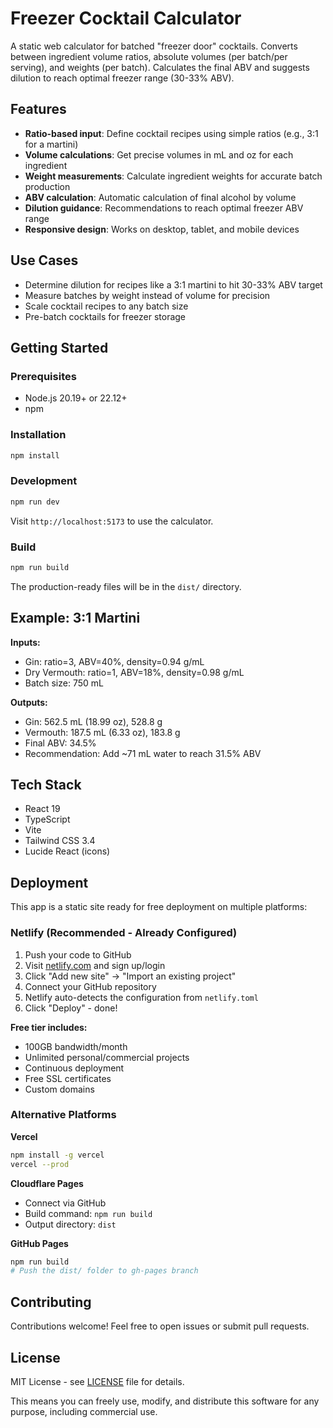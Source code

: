 # Freezer Cocktail Calculator

A static web calculator for batched "freezer door" cocktails. Converts between ingredient volume ratios, absolute volumes (per batch/per serving), and weights (per batch). Calculates the final ABV and suggests dilution to reach optimal freezer range (30-33% ABV).

## Features

- **Ratio-based input**: Define cocktail recipes using simple ratios (e.g., 3:1 for a martini)
- **Volume calculations**: Get precise volumes in mL and oz for each ingredient
- **Weight measurements**: Calculate ingredient weights for accurate batch production
- **ABV calculation**: Automatic calculation of final alcohol by volume
- **Dilution guidance**: Recommendations to reach optimal freezer ABV range
- **Responsive design**: Works on desktop, tablet, and mobile devices

## Use Cases

- Determine dilution for recipes like a 3:1 martini to hit 30-33% ABV target
- Measure batches by weight instead of volume for precision
- Scale cocktail recipes to any batch size
- Pre-batch cocktails for freezer storage

## Getting Started

### Prerequisites

- Node.js 20.19+ or 22.12+
- npm

### Installation

```bash
npm install
```

### Development

```bash
npm run dev
```

Visit `http://localhost:5173` to use the calculator.

### Build

```bash
npm run build
```

The production-ready files will be in the `dist/` directory.

## Example: 3:1 Martini

**Inputs:**
- Gin: ratio=3, ABV=40%, density=0.94 g/mL
- Dry Vermouth: ratio=1, ABV=18%, density=0.98 g/mL
- Batch size: 750 mL

**Outputs:**
- Gin: 562.5 mL (18.99 oz), 528.8 g
- Vermouth: 187.5 mL (6.33 oz), 183.8 g
- Final ABV: 34.5%
- Recommendation: Add ~71 mL water to reach 31.5% ABV

## Tech Stack

- React 19
- TypeScript
- Vite
- Tailwind CSS 3.4
- Lucide React (icons)

## Deployment

This app is a static site ready for free deployment on multiple platforms:

### Netlify (Recommended - Already Configured)

1. Push your code to GitHub
2. Visit [netlify.com](https://netlify.com) and sign up/login
3. Click "Add new site" → "Import an existing project"
4. Connect your GitHub repository
5. Netlify auto-detects the configuration from `netlify.toml`
6. Click "Deploy" - done!

**Free tier includes:**
- 100GB bandwidth/month
- Unlimited personal/commercial projects
- Continuous deployment
- Free SSL certificates
- Custom domains

### Alternative Platforms

**Vercel**
```bash
npm install -g vercel
vercel --prod
```

**Cloudflare Pages**
- Connect via GitHub
- Build command: `npm run build`
- Output directory: `dist`

**GitHub Pages**
```bash
npm run build
# Push the dist/ folder to gh-pages branch
```

## Contributing

Contributions welcome! Feel free to open issues or submit pull requests.

## License

MIT License - see [LICENSE](LICENSE) file for details.

This means you can freely use, modify, and distribute this software for any purpose, including commercial use.
